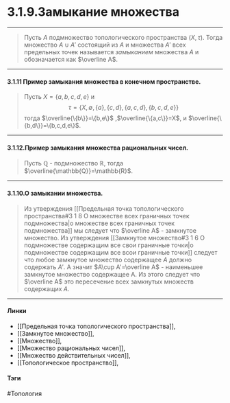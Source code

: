 # 3.1.9.Замыкание множества
***
>Пусть $A$ подмножество топологического пространства $(X,\tau)$. Тогда множество $A\cup A'$ состоящий из $A$ и множества $A'$ всех предельных точек называется *замыканием* множества $A$ и обозначается как $\overline A$.
***
#### 3.1.11 Пример замыкания множества в конечном пространстве.
>Пусть $X=\{a,b,c,d,e\}$ и 
$$\tau=\{X,\emptyset,\{a\},\{c,d\},\{a,c,d\},\{b,c,d,e\}\}$$ тогда $\overline{\{b\}}=\{b,e\}$ ,$\overline{\{a,c\}}=X$, и $\overline{\{b,d\}}=\{b,c,d,e\}$.
***
#### 3.1.12.Пример замыкания множества рациональных чисел.
>Пусть $\mathbb{Q}$ - подмножество $\mathbb{R}$, тогда $\overline{\mathbb{Q}}=\mathbb{R}$.
***
#### 3.1.10.О замыкании множества.
>Из утверждения [[Предельная точка топологического пространства#3 1 8 О множестве всех граничных точек подмножества|о множестве всех граничных точек подмножества]] мы следует что $\overline A$ - замкнутое множество. Из утверждения [[Замкнутое множество#3 1 6 О подмножестве содержащим все свои граничные точки|о подмножестве содержащим все всои граничные точки]] следует что любое замкнутое множество содержащее $A$ должно содержать $A'$. А значит $A\cup A'=\overline A$ - наименьшее замкнутое множество содержащее A. Из этого следует что $\overline A$ это пересечение всех замкнутых множеств содержащих $A$.
***
#### Линки
- [[Предельная точка топологического пространства]],
- [[Замкнутое множество]],
- [[Множество]],
- [[Множество рациональных чисел]],
- [[Множество действительных чисел]],
- [[Топологическое пространство]],
#### Тэги 
 #Топология